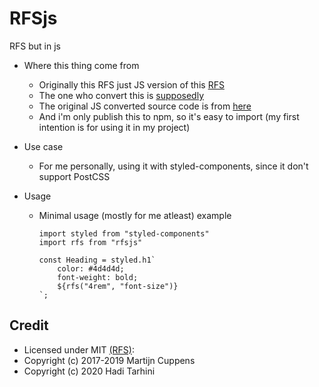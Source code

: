 # RFSjs

RFS but in js

- Where this thing come from
  - Originally this RFS just JS version of this [RFS](https://www.npmjs.com/package/rfs)
  - The one who convert this is [supposedly](https://gist.github.com/supposedly)
  - The original JS converted source code is from [here](https://gist.github.com/supposedly/9b9f5de66c2bcbbf5d7469dcec50bfd7)
  - And i'm only publish this to npm, so it's easy to import (my first intention is for using it in my project)
- Use case
  - For me personally, using it with styled-components, since it don't support PostCSS
- Usage

  - Minimal usage (mostly for me atleast) example

    ```
    import styled from "styled-components"
    import rfs from "rfsjs"

    const Heading = styled.h1`
        color: #4d4d4d;
        font-weight: bold;
        ${rfs("4rem", "font-size")}
    `;
    ```

## Credit
- Licensed under MIT [(RFS)](https://github.com/twbs/rfs/blob/master/LICENSE):
- Copyright (c) 2017-2019 Martijn Cuppens
- Copyright (c) 2020 Hadi Tarhini